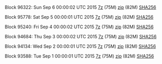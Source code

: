 Block 96322: Sun Sep  6 00:00:02 UTC 2015 [7z](https://transfer.sh/f6BZ8/bootstrap.dat.20150906.7z) (75M) [zip](https://transfer.sh/wss27/bootstrap.dat.20150906.zip) (82M) [SHA256](https://transfer.sh/1dpfUc/sha256.txt)

Block 95778: Sat Sep  5 00:00:01 UTC 2015 [7z](https://transfer.sh/pBmJl/bootstrap.dat.20150905.7z) (75M) [zip](https://transfer.sh/rwuAl/bootstrap.dat.20150905.zip) (82M) [SHA256](https://transfer.sh/BYdcC/sha256.txt)

Block 95240: Fri Sep  4 00:00:02 UTC 2015 [7z](https://transfer.sh/dvjfg/bootstrap.dat.20150904.7z) (75M) [zip](https://transfer.sh/rKbmm/bootstrap.dat.20150904.zip) (82M) [SHA256](https://transfer.sh/Z7Cw5/sha256.txt)

Block 94684: Thu Sep  3 00:00:02 UTC 2015 [7z](https://transfer.sh/fG3bb/bootstrap.dat.20150903.7z) (75M) [zip](https://transfer.sh/4LEwB/bootstrap.dat.20150903.zip) (82M) [SHA256](https://transfer.sh/yu6H0/sha256.txt)

Block 94134: Wed Sep  2 00:00:01 UTC 2015 [7z](https://transfer.sh/D2YKb/bootstrap.dat.20150902.7z) (75M) [zip](https://transfer.sh/M2yEA/bootstrap.dat.20150902.zip) (82M) [SHA256](https://transfer.sh/18UGbP/sha256.txt)

Block 93588: Tue Sep  1 00:00:01 UTC 2015 [7z](https://transfer.sh/18IJaI/bootstrap.dat.20150901.7z) (75M) [zip](https://transfer.sh/18jqc2/bootstrap.dat.20150901.zip) (82M) [SHA256](https://transfer.sh/lnAk6/sha256.txt)
